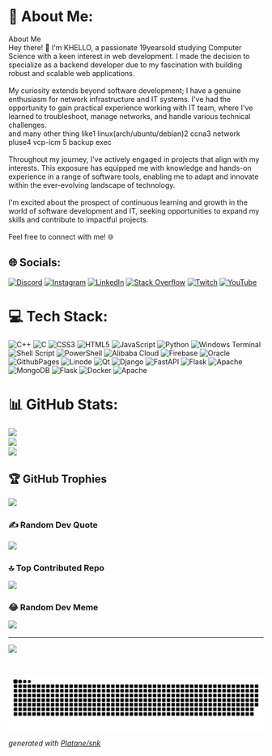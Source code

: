 # 💫 About Me:

About Me<br>Hey there! 👋 I'm KHELLO, a passionate 19yearsold studying Computer Science with a keen interest in web development. I made the decision to specialize as a backend developer due to my fascination with building robust and scalable web applications.<br><br>My curiosity extends beyond software development; I have a genuine enthusiasm for network infrastructure and IT systems. I've had the opportunity to gain practical experience working with IT team, where I've learned to troubleshoot, manage networks, and handle various technical challenges.<br>and many other thing like1 linux(arch/ubuntu/debian)2 ccna3 network pluse4 vcp-icm 5 backup exec<br><br>Throughout my journey, I've actively engaged in projects that align with my interests. This exposure has equipped me with knowledge and hands-on experience in a range of software tools, enabling me to adapt and innovate within the ever-evolving landscape of technology.<br><br>I'm excited about the prospect of continuous learning and growth in the world of software development and IT, seeking opportunities to expand my skills and contribute to impactful projects.<br><br>Feel free to connect with me! 🌐

## 🌐 Socials:

[![Discord](https://img.shields.io/badge/Discord-%237289DA.svg?logo=discord&logoColor=white)](https://discord.gg/ghost.rs6) [![Instagram](https://img.shields.io/badge/Instagram-%23E4405F.svg?logo=Instagram&logoColor=white)](https://instagram.com/https://instagram.com/kiarash82.42?igshid=OGQ5ZDc2ODk2ZA==) [![LinkedIn](https://img.shields.io/badge/LinkedIn-%230077B5.svg?logo=linkedin&logoColor=white)](https://www.linkedin.com/in/kiarashbashokian?lipi=urn%3Ali%3Apage%3Ad_flagship3_profile_view_base_contact_details%3BNacNg3ZESE2Aqtxrj0XmUw%3D%3D) [![Stack Overflow](https://img.shields.io/badge/-Stackoverflow-FE7A16?logo=stack-overflow&logoColor=white)](https://stackoverflow.com/users/17490586) [![Twitch](https://img.shields.io/badge/Twitch-%239146FF.svg?logo=Twitch&logoColor=white)](https://twitch.tv/MKGHOSTK) [![YouTube](https://img.shields.io/badge/YouTube-%23FF0000.svg?logo=YouTube&logoColor=white)](https://youtube.com/@https://youtube.com/@https://youtube.com/@kiarashbashokian6411)

# 💻 Tech Stack:

![C++](https://img.shields.io/badge/c++-%2300599C.svg?style=plastic&logo=c%2B%2B&logoColor=white) ![C](https://img.shields.io/badge/c-%2300599C.svg?style=plastic&logo=c&logoColor=white) ![CSS3](https://img.shields.io/badge/css3-%231572B6.svg?style=plastic&logo=css3&logoColor=white) ![HTML5](https://img.shields.io/badge/html5-%23E34F26.svg?style=plastic&logo=html5&logoColor=white) ![JavaScript](https://img.shields.io/badge/javascript-%23323330.svg?style=plastic&logo=javascript&logoColor=%23F7DF1E) ![Python](https://img.shields.io/badge/python-3670A0?style=plastic&logo=python&logoColor=ffdd54) ![Windows Terminal](https://img.shields.io/badge/Windows%20Terminal-%234D4D4D.svg?style=plastic&logo=windows-terminal&logoColor=white) ![Shell Script](https://img.shields.io/badge/shell_script-%23121011.svg?style=plastic&logo=gnu-bash&logoColor=white) ![PowerShell](https://img.shields.io/badge/PowerShell-%235391FE.svg?style=plastic&logo=powershell&logoColor=white) ![Alibaba Cloud](https://img.shields.io/badge/AlibabaCloud-%23FF6701.svg?style=plastic&logo=alibabacloud&logoColor=white) ![Firebase](https://img.shields.io/badge/firebase-%23039BE5.svg?style=plastic&logo=firebase) ![Oracle](https://img.shields.io/badge/Oracle-F80000?style=plastic&logo=oracle&logoColor=white) ![GithubPages](https://img.shields.io/badge/github%20pages-121013?style=plastic&logo=github&logoColor=white) ![Linode](https://img.shields.io/badge/linode-00A95C?style=plastic&logo=linode&logoColor=white) ![Qt](https://img.shields.io/badge/Qt-%23217346.svg?style=plastic&logo=Qt&logoColor=white) ![Django](https://img.shields.io/badge/django-%23092E20.svg?style=plastic&logo=django&logoColor=white) ![FastAPI](https://img.shields.io/badge/FastAPI-005571?style=plastic&logo=fastapi) ![Flask](https://img.shields.io/badge/flask-%23000.svg?style=plastic&logo=flask&logoColor=white) ![Apache](https://img.shields.io/badge/apache-%23D42029.svg?style=plastic&logo=apache&logoColor=white) ![MongoDB](https://img.shields.io/badge/MongoDB-%234ea94b.svg?style=plastic&logo=mongodb&logoColor=white) ![Flask](https://img.shields.io/badge/flask-%23000.svg?style=plastic&logo=flask&logoColor=white) ![Docker](https://img.shields.io/badge/docker-%230db7ed.svg?style=plastic&logo=docker&logoColor=white) ![Apache](https://img.shields.io/badge/apache-%23D42029.svg?style=plastic&logo=apache&logoColor=white)

# 📊 GitHub Stats:

![](https://github-readme-stats.vercel.app/api?username=Ghosts6&theme=chartreuse-dark&hide_border=false&include_all_commits=true&count_private=true)<br/>
![](https://github-readme-streak-stats.herokuapp.com/?user=Ghosts6&theme=chartreuse-dark&hide_border=false)<br/>
![](https://github-readme-stats.vercel.app/api/top-langs/?username=Ghosts6&theme=chartreuse-dark&hide_border=false&include_all_commits=true&count_private=true&layout=compact)

## 🏆 GitHub Trophies

![](https://github-profile-trophy.vercel.app/?username=Ghosts6&theme=monokai&no-frame=false&no-bg=true&margin-w=4)

### ✍️ Random Dev Quote

![](https://quotes-github-readme.vercel.app/api?type=vetical&theme=tokyonight)

### 🔝 Top Contributed Repo

![](https://github-contributor-stats.vercel.app/api?username=Ghosts6&limit=5&theme=tokyonight&combine_all_yearly_contributions=true)

### 😂 Random Dev Meme

<img src='https://randommeme-five.vercel.app/' style="height: 400px;"/>

---

[![](https://visitcount.itsvg.in/api?id=Ghosts6&icon=2&color=8)](https://visitcount.itsvg.in)

<!-- Proudly created with GPRM ( https://gprm.itsvg.in ) -->

###

<br clear="both">

<picture>
  <source media="(prefers-color-scheme: dark)" srcset="https://raw.githubusercontent.com/platane/platane/output/github-contribution-grid-snake-dark.svg">
  <source media="(prefers-color-scheme: light)" srcset="https://raw.githubusercontent.com/platane/platane/output/github-contribution-grid-snake.svg">
  <img alt="github contribution grid snake animation" src="https://raw.githubusercontent.com/platane/platane/output/github-contribution-grid-snake.svg">
</picture>

_generated with [Platane/snk](https://github.com/Platane/snk)_

###
